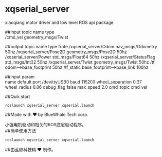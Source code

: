 # xqserial_server
xiaoqiang motor driver and low level ROS api package
    
##input topic
      name                                  type        
    /cmd_vel                         geometry_msgs/Twist
      
##output topic
       name                                 type                 frate
    /xqserial_server/Odom            nav_msgs/Odometry            50hz
    /xqserial_server/Pose2D          geometry_msgs/Pose2D         50hz
    /xqserial_server/Power           std_msgs/Float64             50hz
    /xqserial_server/StatusFlag      std_msgs/Int32               50hz
    /xqserial_server/Twist           geometry_msgs/Twist          50hz
    /tf                              odom-->base_footprint        50hz
    /tf_static                       base_footprint-->base_link   100hz
    
##input param   
       name                            default
    port                             /dev/ttyUSB0
    baud                               115200
    wheel_separation                    0.37
    wheel_radius                        0.06
    debug_flag                          false
    max_speed                           2.0
    cmd_topic                           cmd_vel
    
##Quik start
```
roslaunch xqserial_server xqserial.launch
```
##Made with :heart: by BlueWhale Tech corp.
    
    
小强电机驱动和相关的ROS底层驱动程序。  
##简单使用方法
```
roslaunch xqserial_server xqserial.launch
```
    
##由蓝鲸科技精 :heart: 制作。
